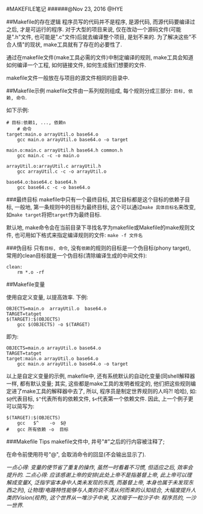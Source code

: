 #MAKEFILE笔记
######@Nov 23, 2016 @HYE

##Makefile的存在逻辑
程序员写的代码并不是程序, 是源代码, 而源代码要编译过之后, 才是可运行的程序. 对于大型的项目来说, 仅在改动一个源码文件(可能是".h"文件, 也可能是".c"文件)后就去编译整个项目, 是划不来的. 为了解决这些"不合人情"的现状, make工具就有了存在的必要性了.

通过在makefile文件(make工具必需的文件)中制定编译的规则, make工具会知道如何编译一个工程, 如何链接文件, 如何生成我们想要的文件.

makefile文件一般放在与项目的源文件相同的目录中.

##Makefile示例
makefile文件由一系列规则组成, 每个规则分成三部分: `目标, 依赖, 命令`.

如下示例:
<pre><code># 目标:依赖1, ..., 依赖n
	# 命令
target:main.o arrayUtil.o base64.o
	gcc main.o arrayUtil.o base64.o -o target

main.o:main.c arrayUtil.h base64.h common.h
	gcc main.c -c -o main.o
	
arrayUtil.o:arrayUtil.c arrayUtil.h
	gcc arrayUtil.c -c -o arrayUtil.o
	
base64.o:base64.c base64.h
	gcc base64.c -c -o base64.o
</code></pre>

###最终目标
makefile中只有一个最终目标, 其它目标都是这个目标的依赖子目标, 一般地, 第一条规则中的目标为最终目标, 这个可以通过`make 具体目标名`来改变, 如`make target`将把`target`作为最终目标.

默认地, make命令会在当前目录下寻找名字为makefile或Makefile的make规则文件, 也可用如下格式来指定编译规则的文件: `make -f 文件名`

###伪目标
只有`目标, 命令`, 没有`依赖`的规则的目标是一个伪目标(phony target), 常用的clean目标就是一个伪目标(清除编译生成的中间文件):
<pre><code>clean:
	rm *.o -rf
</code></pre> 


##Makefile变量

使用自定义变量, 以提高效率. 下例:
<pre><code>OBJECTS=main.o  arrayUtil.o  base64.o
TARGET=tatget
$(TARGET):$(OBJECTS)
	gcc $(OBJECTS) -o $(TARGET)
</code></pre>
即为:
<pre><code>OBJECTS=main.o arrayUtil.o base64.o
TARGET=tatget
target:main.o arrayUtil.o base64.o
	gcc main.o arrayUtil.o base64.o -o target
</code></pre>

以上是自定义变量的示例, makefile中, 还有系统默认的自动化变量(同shell解释器一样, 都有默认变量; 其实, 这些都是make工具的发明者规定的, 他们把这些规则编定进了make工具的解释器中去了, 所以, 程序员是制定世界规则的人吗?! 哈哈), 如: `$@`代表目标, `$^`代表所有的依赖文件, `$<`代表第一个依赖文件. 因此, 上一个例子更可以简写为:

<pre><code>$(TARGET):$(OBJECTS)
	gcc   $^    -o  $@
#   gcc 所有依赖 -o  目标
</code></pre>

###Makefile Tips
makefile文件中, 井号"#"之后的行内容被注释了;

在命令前使用符号"@", 会取消命令的回显(不会输出显示了).


_一点心得: 变量的使节省了重复的操作, 虽然一时看着不习惯, 但适应之后, 效率会提升的. 二点心得: 应该感谢上帝的安排(此处上帝不是指基督上帝, 此上帝可以理解成变量X, 泛指宇宙本身中人类未发现的东西, 而基督上帝, 本身也属于未发现东西之列), 让物理/电路特性能够与人类的说不清从何而来的认知结合, 大幅度提升人类的Vision(视界), 这个世界从一堆沙子中来, 又浓缩于一粒沙子中: 程序员的, 一沙一世界._
